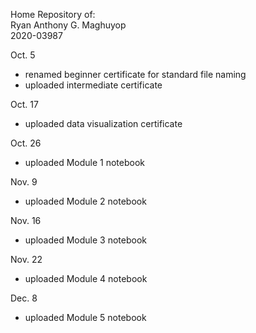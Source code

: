 Home Repository of: <br />
Ryan Anthony G. Maghuyop <br />
2020-03987 <br />

Oct. 5 <br />
- renamed beginner certificate for standard file naming <br />
- uploaded intermediate certificate <br />

Oct. 17 <br />
- uploaded data visualization certificate <br />

Oct. 26 <br />
- uploaded Module 1 notebook <br />

Nov. 9 <br />
- uploaded Module 2 notebook <br />

Nov. 16 <br />
- uploaded Module 3 notebook <br />

Nov. 22 <br />
- uploaded Module 4 notebook <br />

Dec. 8 <br />
- uploaded Module 5 notebook <br />
